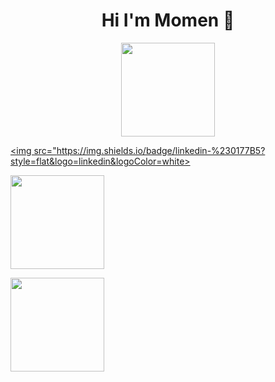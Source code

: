 <h1 align="center">Hi I'm Momen 👋</h1>
 <p align="center">
   <a href="https://www.facebook.com/momen.essa594"><img src="https://kgo.googleusercontent.com/profile_vrt_raw_bytes_1587515400_10885.png" width=150/></a>
 
   <a href="https://www.linkedin.com/in/momenaboessa"><img src="https://img.shields.io/badge/linkedin-%230177B5?style=flat&logo=linkedin&logoColor=white></a>

   <a href="https://www.youtube.com/momenaboessa"><img src="https://www.ottawapolice.ca/en/crime/resources/Wanted-2019/flat1000x1000075f.u7.jpg" width=150/></a>
  
   <a href="https://www.instagram.com/momenaboessa1"><img src="https://www.pngitem.com/pimgs/m/184-1847294_ai-instagram-hd-png-download.png" width=150/></a>
 </p>


<!--
**momenaboessa/momenaboessa** is a ✨ _special_ ✨ repository because its `README.md` (this file) appears on your GitHub profile.

Here are some ideas to get you started:

- 🔭 I’m currently working on ...
- 🌱 I’m currently learning ...
- 👯 I’m looking to collaborate on ...
- 🤔 I’m looking for help with ...
- 💬 Ask me about ...
- 📫 How to reach me: ...
- 😄 Pronouns: ...
- ⚡ Fun fact: ...
-->
